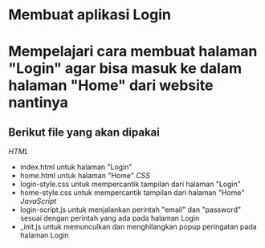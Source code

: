 # Membuat aplikasi Login
Mempelajari cara membuat halaman "Login" agar bisa masuk ke dalam halaman "Home" dari website nantinya
==
Berikut file yang akan dipakai
--
*HTML*
- index.html untuk halaman "Login"
- home.html untuk halaman "Home"
*CSS*
- login-style.css untuk mempercantik tampilan dari halaman "Login"
- home-style.css untuk mempercantik tampilan dari halaman "Home"
*JavaScript*
- login-script.js untuk menjalankan perintah "email" dan "password" sesuai dengan perintah yang ada pada halaman Login
- _init.js untuk memunculkan dan menghilangkan popup peringatan pada halaman Login

